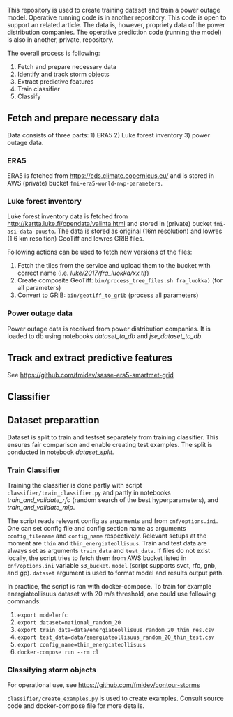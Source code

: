 This repository is used to create training dataset and train a power outage model. Operative running code is in another repository. This code is open to support an related article. The data is, however, propriety data of the power distribution companies. The operative prediction code (running the model) is also in another, private, repository.

The overall process is following:
1. Fetch and prepare necessary data
2. Identify and track storm objects
3. Extract predictive features
4. Train classifier
5. Classify

## Fetch and prepare necessary data

Data consists of three parts: 1) ERA5 2) Luke forest inventory 3) power outage data.

### ERA5
ERA5 is fetched from https://cds.climate.copernicus.eu/ and is stored in AWS (private) bucket `fmi-era5-world-nwp-parameters`.

### Luke forest inventory
Luke forest inventory data is fetched from http://kartta.luke.fi/opendata/valinta.html and stored in (private) bucket `fmi-asi-data-puusto`. The data is stored as original (16m resolution) and lowres (1.6 km resoltion) GeoTiff and lowres GRIB files.

Following actions can be used to fetch new versions of the files:
1. Fetch the tiles from the service and upload them to the bucket with correct name (i.e. _luke/2017/fra_luokka/xx.tif_)  
2. Create composite GeoTiff: `bin/process_tree_files.sh fra_luokka)` (for all parameters)
3. Convert to GRIB: `bin/geotiff_to_grib` (process all parameters)

### Power outage data

Power outage data is received from power distribution companies. It is loaded to db using notebooks _dataset_to_db_ and _jse_dataset_to_db_.

## Track and extract predictive features

See https://github.com/fmidev/sasse-era5-smartmet-grid

## Classifier

## Dataset preparattion

Dataset is split to train and testset separately from training classifier. This ensures fair comparison and enable creating test examples. The split is conducted in notebook _dataset_split_.

### Train Classifier

Training the classifier is done partly with script `classifier/train_classifier.py` and partly in notebooks _train_and_validate_rfc_ (random search of the best hyperparameters), and _train_and_validate_mlp_.

The script reads relevant config as arguments and from `cnf/options.ini`. One can set config file and config section name as arguments `config_filename` and `config_name` respectively. Relevant setups at the moment are `thin` and `thin_energiateollisuus`.  Train and test data are always set as arguments `train_data` and `test_data`. If files do not exist locally, the script tries to fetch them from AWS bucket listed in `cnf/options.ini` variable `s3_bucket`. `model` (script supports svct, rfc, gnb, and gp). `dataset` argument is used to format model and results output path.

In practice, the script is ran with docker-compose. To train for example energiateollisuus dataset with 20 m/s threshold, one could use following commands:

1. `export model=rfc`
2. `export dataset=national_random_20`
3. `export train_data=data/energiateollisuus_random_20_thin_res.csv`
4. `export test_data=data/energiateollisuus_random_20_thin_test.csv`
5. `export config_name=thin_energiateollisuus`
6. `docker-compose run --rm cl`

### Classifying storm objects

For operational use, see https://github.com/fmidev/contour-storms

`classifier/create_examples.py` is used to create examples. Consult source code and docker-compose file for more details.
